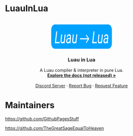 # LuauInLua
<br />
<div align="center">
  <a href="https://github.com/luau-org/Luau2Lua">
    <img src="luau2lua.png" alt="Logo" width="200" height="80">
  </a>

  <h3 align="center">Luau in Lua</h3>

  <p align="center">
    A Luau compiler & interpreter in pure Lua.
    <br />
    <a href="url here"><strong>Explore the docs (not released) »</strong></a>
    <br />
    <br />
    <a href="https://discord.gg/luau">Discord Server</a>
    ·
    <a href="https://github.com/luau-org/Luau2Lua/issues">Report Bug</a>
    ·
    <a href="https://github.com/luau-org/Luau2Lua/issues">Request Feature</a>
  </p>
</div>

# Maintainers
https://github.com/GithubPagesStuff

https://github.com/TheGreatSageEqualToHeaven
